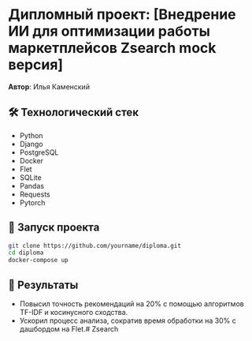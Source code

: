 ﻿# Дипломный проект: [Внедрение ИИ для оптимизации работы маркетплейсов Zsearch mock версия]

**Автор**: Илья Каменский   
## 🛠 Технологический стек
- Python 
- Django
- PostgreSQL 
- Docker
- Flet 
- SQLite
- Pandas 
- Requests
- Pytorch

## 🚀 Запуск проекта
```bash
git clone https://github.com/yourname/diploma.git
cd diploma
docker-compose up
```

## 📌 Результаты
- Повысил точность рекомендаций на 20% с помощью алгоритмов TF-IDF и косинусного сходства.
- Ускорил процесс анализа, сократив время обработки на 30% с дашбордом на Flet.# Zsearch
